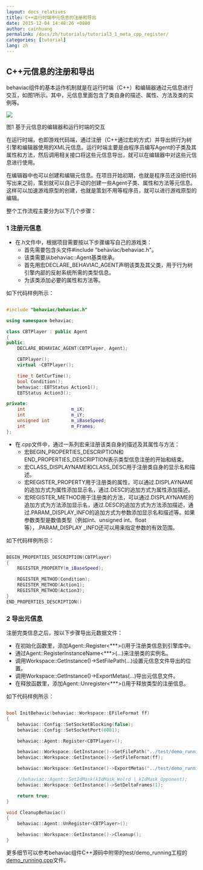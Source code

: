 ```yaml
---
layout: docs_relatives
title: C++运行时端中元信息的注册和导出
date: 2015-12-04 14:48:26 +0800
author: cainhuang
permalink: /docs/zh/tutorials/tutorial3_1_meta_cpp_register/
categories: [tutorial]
lang: zh
---
```


## C++元信息的注册和导出
behaviac组件的基本运作机制就是在运行时端（C++）和编辑器通过元信息进行交互，如图1所示。其中，元信息里面包含了类自身的描述、属性、方法及类的实例等。

![]({{site.url}}{{site.baseurl}}/img/overview/meta.png)

图1 基于元信息的编辑器和运行时端的交互

在运行时端，也即游戏代码端，通过注册（C++通过宏的方式）并导出供行为树引擎和编辑器使用的XML元信息。运行时端主要是由程序员编写Agent的子类及其属性和方法，然后调用相关接口将这些元信息导出，就可以在编辑器中对这些元信息进行使用。

在编辑器中也可以创建和编辑元信息。在项目开始初期，也就是程序员还没把代码写出来之前，策划就可以自己手动的创建一些Agent子类、属性和方法等元信息。这样可以加速游戏原型的创建，也就是策划不用等程序员，就可以进行游戏原型的编辑。

整个工作流程主要分为以下几个步骤：

### 1 注册元信息
- 在.h文件中，根据项目需要按以下步骤编写自己的游戏类：
	- 首先需要包含头文件#include "behaviac/behaviac.h"。
	- 该类需要从behaviac::Agent基类继承。
	- 首先用宏DECLARE_BEHAVIAC_AGENT声明该类及其父类，用于行为树引擎内部的反射系统所需的类型信息。
	- 为该类添加必要的属性和方法等。

如下代码样例所示：


```cpp

#include "behaviac/behaviac.h"

using namespace behaviac;

class CBTPlayer : public Agent
{
public:
    DECLARE_BEHAVIAC_AGENT(CBTPlayer, Agent);

    CBTPlayer();
    virtual ~CBTPlayer();

    time_t GetCurTime();
    bool Condition();
    behaviac::EBTStatus Action1();
    EBTStatus Action3();

private:
    int                 m_iX;
    int                 m_iY;
    unsigned int        m_iBaseSpeed;
    int					m_Frames;
};

```

- 在.cpp文件中，通过一系列宏来注册该类自身的描述及其属性与方法：
	- 宏BEGIN_PROPERTIES_DESCRIPTION和END_PROPERTIES_DESCRIPTION表示类型信息注册的开始和结束。
	- 宏CLASS_DISPLAYNAME和CLASS_DESC用于注册类自身的显示名和描述。
	- 宏REGISTER_PROPERTY用于注册类的属性，可以通过.DISPLAYNAME的追加方式为属性添加显示名，通过.DESC的追加方式为属性添加描述。
	- 宏REGISTER_METHOD用于注册类的方法，可以通过.DISPLAYNAME的追加方式为方法添加显示名，通过.DESC的追加方式为方法添加描述，通过.PARAM_DISPLAY_INFO的追加方式为参数添加显示名和描述等。如果参数类型是数值类型（例如int、unsigned int、float等），.PARAM_DISPLAY _INFO还可以用来指定参数的有效范围。

如下代码样例所示：


```cpp

BEGIN_PROPERTIES_DESCRIPTION(CBTPlayer)
{
	REGISTER_PROPERTY(m_iBaseSpeed);

	REGISTER_METHOD(Condition);
	REGISTER_METHOD(Action1);
	REGISTER_METHOD(Action3);
}
END_PROPERTIES_DESCRIPTION()

```

### 2 导出元信息
注册完类信息之后，按以下步骤导出元数据文件：

- 在初始化函数里，添加Agent::Register<***>()用于注册类信息到引擎库中。
- 通过Agent::RegisterInstanceName<***>(…)来注册类的实例名。
- 调用Workspace::GetInstance()->SetFilePath(…)设置元信息文件导出的位置。
- 调用Workspace::GetInstance()->ExportMetas(…)导出元信息文件。
- 在释放函数里，添加Agent::Unregister<***>()用于释放类型的注册信息。

如下代码样例所示：


```cpp

bool InitBehavic(behaviac::Workspace::EFileFormat ff)
{
    behaviac::Config::SetSocketBlocking(false);
    behaviac::Config::SetSocketPort(8081);

    behaviac::Agent::Register<CBTPlayer>();

    behaviac::Workspace::GetInstance()->SetFilePath("../test/demo_running/behaviac/exported");
    behaviac::Workspace::GetInstance()->SetFileFormat(ff);

    behaviac::Workspace::GetInstance()->ExportMetas("../test/demo_running/behaviac/demo_running.xml");

    //behaviac::Agent::SetIdMask(kIdMask_Wolrd | kIdMask_Opponent);
    behaviac::Workspace::GetInstance()->SetDeltaFrames(1);

    return true;
}

void CleanupBehaviac()
{
    behaviac::Agent::UnRegister<CBTPlayer>();

	behaviac::Workspace::GetInstance()->Cleanup();
}

```

更多细节可以参考behaviac组件C++源码中附带的test/demo_running工程的[demo_running.cpp]({{site.repository}}/blob/master/test/demo_running/demo_running.cpp)文件。
